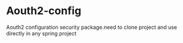 # Aouth2-config
Aouth2 configuration security package.need to clone project and use directly in any spring project
